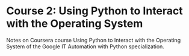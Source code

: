 # Course 2: Using Python to Interact with the Operating System

Notes on Coursera course Using Python to Interact with the Operating System of the Google IT Automation with Python specialization.
